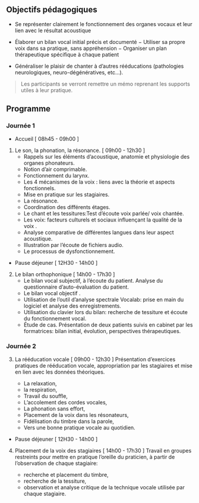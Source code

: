 ﻿---
titre: Le bilan et la rééducation vocale - le timbre en question  
sous-titre:  Niveau 1
axe: formation
layout: post.html
ville: Pontivy
departement: 56
animation:
    - Kristell Bourdin, orthophoniste
    - Natacha Roginski, orthophoniste
date: 2015-11-13
dateAffichage: 11-12 mars 2016
organisateur: organisateur-kb
financement:
    - dpc
    - hors-dpc
    - salarie
# infos pour les contrats de formation (pdf)
tarif-adherent-salarie: 300
tarif-non-adherent-salarie: 350
tarif-adherent-liberal: 250
tarif-non-adherent-liberal: 300
ogdpc-reference: 32621500013 session 1
duree: 2 jours en présentiel avec le formateur
datePdf: vendredi 11 et samedi 12 mars 2016
horaire: 9h à 17h (repas inclus)
lieu: Auberge de jeunesse - 5 rue de Kerbriant - 29000 Brest
effectif: 20
---

## Objectifs pédagogiques

- Se représenter clairement le fonctionnement des organes vocaux et leur lien avec le résultat acoustique 

- Élaborer un bilan vocal initial précis et documenté 
− Utiliser sa propre voix dans sa pratique, sans appréhension 
− Organiser un plan thérapeutique spécifique à chaque patient
- Généraliser le plaisir de chanter à d’autres rééducations
(pathologies neurologiques, neuro-dégénératives, etc…).

> Les participants se verront remettre un mémo reprenant les supports utiles à leur pratique.

## Programme

### Journée 1

- Accueil [ 08h45 - 09h00 ] 
1. Le son, la phonation, la résonance. [ 09h00 - 12h30 ]
    - Rappels sur les éléments d’acoustique, anatomie et physiologie des organes phonateurs. 
    - Notion d’air comprimable. 
    - Fonctionnement du larynx.
    - Les 4 mécanismes de la voix : liens avec la théorie et aspects fonctionnels. 
    - Mise en pratique sur les stagiaires. 
    - La résonance.
    - Coordination des différents étages. 
    - Le chant et les tessitures:Test d’écoute voix parlée/ voix chantée. 
    - Les voix: facteurs culturels et sociaux influençant la qualité de la voix . 
    - Analyse comparative de différentes langues dans leur aspect acoustique. 
    - Illustration par l’écoute de fichiers audio. 
    - Le processus de dysfonctionnement.
    

- Pause déjeuner [ 12H30 - 14h00 ]

2. Le bilan orthophonique [ 14h00 - 17h30 ]
    - Le bilan vocal subjectif, à l’écoute du patient.
Analyse du questionnaire d’auto-évaluation du patient. 
    - Le bilan vocal objectif . 
    - Utilisation de l’outil d’analyse spectrale Vocalab: prise en main du logiciel et
analyse des enregistrements. 
    - Utilisation du clavier lors du bilan: recherche de tessiture et écoute du fonctionnement
vocal.
    - Étude de cas.
Présentation de deux patients suivis en cabinet par les formatrices: bilan initial, évolution, perspectives
thérapeutiques. 



### Journée 2

3. La rééducation vocale [ 09h00 - 12h30 ]
Présentation d’exercices pratiques de rééducation vocale, appropriation par les stagiaires et mise
en lien avec les données théoriques. 

    - La relaxation,
    - la respiration,
    - Travail du souffle,
    - L’accolement des cordes vocales,
    - La phonation sans effort,
    - Placement de la voix dans les résonateurs,
    - Fidélisation du timbre dans la parole,
    - Vers une bonne pratique vocale au quotidien. 

- Pause déjeuner [ 12H30 - 14h00 ]

4. Placement de la voix des stagiaires [ 14h00 - 17h30 ]
Travail en groupes restreints pour mettre en pratique l’oreille du praticien, à partir de
l’observation de chaque stagiaire: 

    - recherche et placement du timbre,
    - recherche de la tessiture,
    - observation et analyse critique de la technique vocale utilisée par chaque
stagiaire.   